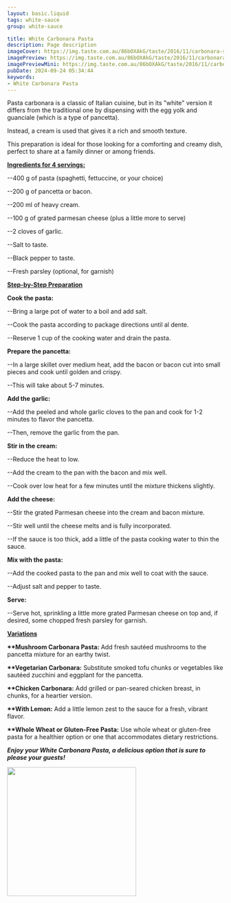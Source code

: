 ```yaml
---
layout: basic.liquid
tags: white-sauce
group: white-sauce

title: White Carbonara Pasta
description: Page description
imageCover: https://img.taste.com.au/86bOXAkG/taste/2016/11/carbonara-sauce-28894-1.jpeg
imagePreview: https://img.taste.com.au/86bOXAkG/taste/2016/11/carbonara-sauce-28894-1.jpeg
imagePreviewMini: https://img.taste.com.au/86bOXAkG/taste/2016/11/carbonara-sauce-28894-1.jpeg
pubDate: 2024-09-24 05:34:44
keywords:
- White Carbonara Pasta
---
```




Pasta carbonara is a classic of Italian cuisine, but in its "white" version it differs from the traditional one by dispensing with the egg yolk and guanciale (which is a type of pancetta).

Instead, a cream is used that gives it a rich and smooth texture.

This preparation is ideal for those looking for a comforting and creamy dish, perfect to share at a family dinner or among friends.

<u><b>Ingredients for 4 servings:</b></u>

--400 g of pasta (spaghetti, fettuccine, or your choice)

--200 g of pancetta or bacon.

--200 ml of heavy cream.

--100 g of grated parmesan cheese (plus a little more to serve)

--2 cloves of garlic.

--Salt to taste.

--Black pepper to taste.

--Fresh parsley (optional, for garnish)

<u><b>Step-by-Step Preparation</b></u>

<b>Cook the pasta:</b>

--Bring a large pot of water to a boil and add salt.

--Cook the pasta according to package directions until al dente.

--Reserve 1 cup of the cooking water and drain the pasta.

<b>Prepare the pancetta:</b>

--In a large skillet over medium heat, add the bacon or bacon cut into small pieces and cook until golden and crispy.

--This will take about 5-7 minutes.

<b>Add the garlic:</b>

--Add the peeled and whole garlic cloves to the pan and cook for 1-2 minutes to flavor the pancetta.

--Then, remove the garlic from the pan.

<b>Stir in the cream:</b>

--Reduce the heat to low.

--Add the cream to the pan with the bacon and mix well.

--Cook over low heat for a few minutes until the mixture thickens slightly.

<b>Add the cheese:</b>

--Stir the grated Parmesan cheese into the cream and bacon mixture.

--Stir well until the cheese melts and is fully incorporated.

--If the sauce is too thick, add a little of the pasta cooking water to thin the sauce.

<b>Mix with the pasta:</b>

--Add the cooked pasta to the pan and mix well to coat with the sauce.

--Adjust salt and pepper to taste.

<b>Serve:</b>

--Serve hot, sprinkling a little more grated Parmesan cheese on top and, if desired, some chopped fresh parsley for garnish.

<u><b>Variations</b></u>

<b>**Mushroom Carbonara Pasta:</b> Add fresh sautéed mushrooms to the pancetta mixture for an earthy twist.

<b>**Vegetarian Carbonara:</b> Substitute smoked tofu chunks or vegetables like sautéed zucchini and eggplant for the pancetta.

<b>**Chicken Carbonara:</b> Add grilled or pan-seared chicken breast, in chunks, for a heartier version.

<b>**With Lemon:</b> Add a little lemon zest to the sauce for a fresh, vibrant flavor.

<b>**Whole Wheat or Gluten-Free Pasta:</b> Use whole wheat or gluten-free pasta for a healthier option or one that accommodates dietary restrictions.

<b><i>Enjoy your White Carbonara Pasta, a delicious option that is sure to please your guests!</i></b>


<img src="https://i.pinimg.com/736x/da/f3/a7/daf3a7b8713ca722ae68169f8600cab2.jpg" width="300" height="300">
